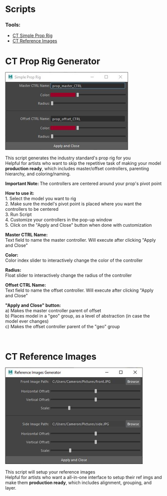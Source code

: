 <p></p>
<div>
    <h1> Scripts </h1>
    <h3><b>Tools:</b></h3>
    <ul>
        <li><a href="#-ct-prop-rig-generator">CT Simple Prop Rig</a></li>
        <li><a href="#-ct-reference-image-generator">CT Reference Images</a></li>
    </ul>
</div>
<div>
    <!-- CT Prop Rig Generator -->
    <h1> CT Prop Rig Generator</h1>
    <img src="./media/ct_ui_prop_rig_generator.JPG" alt="CT Prop Rig Generator GUI">
    <p>This script generates the industry standard's prop rig for you<br>Helpful for artists who want to skip the repetitive task 
    of making your model <b>production ready</b>, which includes master/offset controllers, parenting hierarchy, and coloring/naming.</p>
    <p><b>Important Note: </b> The controllers are centered around your prop's pivot point</p>
    <p><b>How to use it:</b>
    <br>1. Select the model you want to rig
    <br>2. Make sure the model's pivot point is placed where you want the controllers to be centered
    <br>3. Run Script
    <br>4. Customize your controllers in the pop-up window
    <br>5. Click on the "Apply and Close" button when done with customization</p>
    <p><b>Master CTRL Name: </b><br>Text field to name the master controller. Will execute after clicking "Apply and Close"</p>
    <p><b>Color: </b><br>Color index slider to interactively change the color of the controller</p>
    <p><b>Radius: </b><br>Float slider to interactively change the radius of the controller</p>
    <p><b>Offset CTRL Name: </b><br>Text field to name the offset controller. Will execute after clicking "Apply and Close"</p>
    <p><b>"Apply and Close" button: </b>
    <br>a) Makes the master controller parent of offset
    <br>b) Places model in a "geo" group, as a level of abstraction (in case the model ever changes)
    <br>c) Makes the offset controller parent of the "geo" group </p>
    <br>
    <!-- CT Reference Images -->
    <h1> CT Reference Images</h1>
    <img src="./media/ct_ui_reference_images_generator.JPG" alt="CT Reference Images GUI">
    <p>This script will setup your reference images<br>Helpful for artists who want a all-in-one interface to setup their ref imgs and make them
    <b>production ready</b>, which includes alignment, grouping, and layer.</p>
</div>